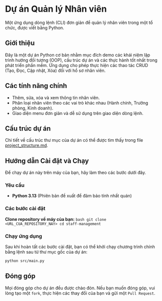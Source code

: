 # Dự án Quản lý Nhân viên

Một ứng dụng dòng lệnh (CLI) đơn giản để quản lý nhân viên trong một tổ chức, được viết bằng Python.

## Giới thiệu

Đây là một dự án Python cơ bản nhằm mục đích demo các khái niệm lập trình hướng đối tượng (OOP), cấu trúc dự án và các thực hành tốt nhất trong phát triển phần mềm. Ứng dụng cho phép thực hiện các thao tác CRUD (Tạo, Đọc, Cập nhật, Xóa) đối với hồ sơ nhân viên.

## Các tính năng chính

- Thêm, sửa, xóa và xem thông tin nhân viên.
- Phân loại nhân viên theo các vai trò khác nhau (Hành chính, Trưởng phòng, Kinh doanh).
- Giao diện menu đơn giản và dễ sử dụng trên giao diện dòng lệnh.

## Cấu trúc dự án

Chi tiết về cấu trúc thư mục của dự án có thể được tìm thấy trong file [project_structure.md](project_structure.md).

## Hướng dẫn Cài đặt và Chạy

Để chạy dự án này trên máy của bạn, hãy làm theo các bước dưới đây.

### Yêu cầu

- **Python 3.13** (Phiên bản đề xuất để đảm bảo tính nhất quán)

### Các bước cài đặt

**Clone repository về máy của bạn:**
    ```bash
    git clone <URL_CUA_REPOSITORY_NAY>
    cd staff-management
    ```
### Chạy ứng dụng

Sau khi hoàn tất các bước cài đặt, bạn có thể khởi chạy chương trình chính bằng lệnh sau từ thư mục gốc của dự án:

```bash
python src/main.py
```

## Đóng góp

Mọi đóng góp cho dự án đều được chào đón. Nếu bạn muốn đóng góp, vui lòng tạo một `fork`, thực hiện các thay đổi của bạn và gửi một `Pull Request`.
